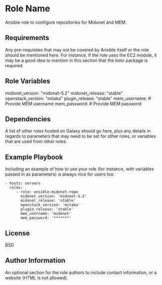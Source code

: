 Role Name
=========

Ansible role to configure repositories for Midonet and MEM.

Requirements
------------

Any pre-requisites that may not be covered by Ansible itself or the role should be mentioned here. For instance, if the role uses the EC2 module, it may be a good idea to mention in this section that the boto package is required.

Role Variables
--------------

midonet_version: "midonet-5.2"
midonet_release: "stable"
openstack_version: "mitaka"
plugin_release: "stable"
mem_username: # Provide MEM username
mem_password: # Provide MEM password

Dependencies
------------

A list of other roles hosted on Galaxy should go here, plus any details in regards to parameters that may need to be set for other roles, or variables that are used from other roles.

Example Playbook
----------------

Including an example of how to use your role (for instance, with variables passed in as parameters) is always nice for users too:

    - hosts: servers
      roles:
         - role: ansible-midonet-repo
           midonet_version: 'midonet-5.2'
           midonet_release: 'stable'
           openstack_version: 'mitaka'
           plugin_release: 'stable'
           mem_username: 'midonet'
           mem_password: '*******'

License
-------

BSD

Author Information
------------------

An optional section for the role authors to include contact information, or a website (HTML is not allowed).
